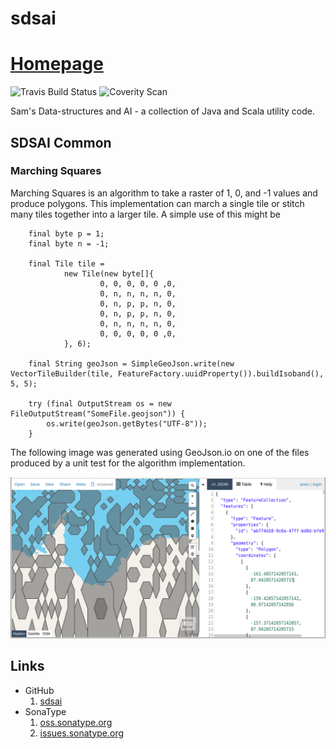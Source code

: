 # sdsai

# [Homepage](https://basking2.github.io/sdsai)

![Travis Build Status]("https://api.travis-ci.org/basking2/sdsai.svg?branch=main" "travis build status")
![Coverity Scan](https://scan.coverity.com/projects/14797/badge.svg?flat=1)

Sam's Data-structures and AI - a collection of Java and Scala utility code.

## SDSAI Common

### Marching Squares

Marching Squares is an algorithm to take a raster of 1, 0, and -1 values
and produce polygons. This implementation can march a single tile or stitch
many tiles together into a larger tile. A simple use of this might be

        final byte p = 1;
        final byte n = -1;

        final Tile tile =
                new Tile(new byte[]{
                        0, 0, 0, 0, 0 ,0,
                        0, n, n, n, n, 0,
                        0, n, p, p, n, 0,
                        0, n, p, p, n, 0,
                        0, n, n, n, n, 0,
                        0, 0, 0, 0, 0 ,0,
                }, 6);

        final String geoJson = SimpleGeoJson.write(new VectorTileBuilder(tile, FeatureFactory.uuidProperty()).buildIsoband(), 5, 5);

        try (final OutputStream os = new FileOutputStream("SomeFile.geojson")) {
            os.write(geoJson.getBytes("UTF-8"));
        }

The following image was generated using GeoJson.io on one of the files 
produced by a unit test for the algorithm implementation.

![Marching Squares](./sdsai-common/src/docs/asciidoc/imgs/marching-squares01.png)

## Links

* GitHub
  1. [sdsai](https://github.com/basking2/sdsai)
* SonaType
  1. [oss.sonatype.org](https://oss.sonatype.org)
  2. [issues.sonatype.org](https://oss.sonatype.org)
